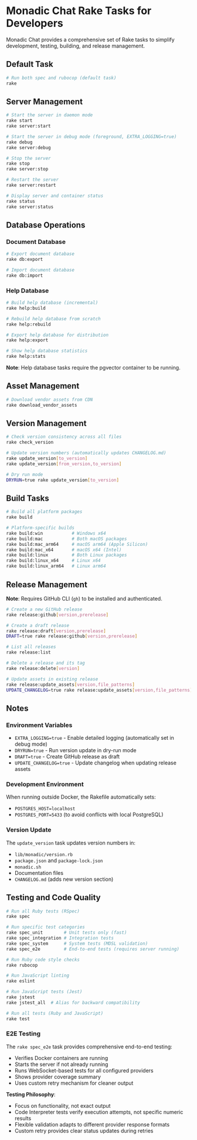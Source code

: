 # Monadic Chat Rake Tasks for Developers

Monadic Chat provides a comprehensive set of Rake tasks to simplify development, testing, building, and release management.

## Default Task

```bash
# Run both spec and rubocop (default task)
rake
```

## Server Management

```bash
# Start the server in daemon mode
rake start
rake server:start

# Start the server in debug mode (foreground, EXTRA_LOGGING=true)
rake debug
rake server:debug

# Stop the server
rake stop
rake server:stop

# Restart the server
rake server:restart

# Display server and container status
rake status
rake server:status
```

## Database Operations

### Document Database

```bash
# Export document database
rake db:export

# Import document database
rake db:import
```

### Help Database

```bash
# Build help database (incremental)
rake help:build

# Rebuild help database from scratch
rake help:rebuild

# Export help database for distribution
rake help:export

# Show help database statistics
rake help:stats
```

**Note**: Help database tasks require the pgvector container to be running.

## Asset Management

```bash
# Download vendor assets from CDN
rake download_vendor_assets
```

## Version Management

```bash
# Check version consistency across all files
rake check_version

# Update version numbers (automatically updates CHANGELOG.md)
rake update_version[to_version]
rake update_version[from_version,to_version]

# Dry run mode
DRYRUN=true rake update_version[to_version]
```

## Build Tasks

```bash
# Build all platform packages
rake build

# Platform-specific builds
rake build:win           # Windows x64
rake build:mac           # Both macOS packages
rake build:mac_arm64     # macOS arm64 (Apple Silicon)
rake build:mac_x64       # macOS x64 (Intel)
rake build:linux         # Both Linux packages
rake build:linux_x64     # Linux x64
rake build:linux_arm64   # Linux arm64
```

## Release Management

**Note**: Requires GitHub CLI (`gh`) to be installed and authenticated.

```bash
# Create a new GitHub release
rake release:github[version,prerelease]

# Create a draft release
rake release:draft[version,prerelease]
DRAFT=true rake release:github[version,prerelease]

# List all releases
rake release:list

# Delete a release and its tag
rake release:delete[version]

# Update assets in existing release
rake release:update_assets[version,file_patterns]
UPDATE_CHANGELOG=true rake release:update_assets[version,file_patterns]
```

## Notes

### Environment Variables

- `EXTRA_LOGGING=true` - Enable detailed logging (automatically set in debug mode)
- `DRYRUN=true` - Run version update in dry-run mode
- `DRAFT=true` - Create GitHub release as draft
- `UPDATE_CHANGELOG=true` - Update changelog when updating release assets

### Development Environment

When running outside Docker, the Rakefile automatically sets:
- `POSTGRES_HOST=localhost`
- `POSTGRES_PORT=5433` (to avoid conflicts with local PostgreSQL)

### Version Update

The `update_version` task updates version numbers in:
- `lib/monadic/version.rb`
- `package.json` and `package-lock.json`
- `monadic.sh`
- Documentation files
- `CHANGELOG.md` (adds new version section)

## Testing and Code Quality

```bash
# Run all Ruby tests (RSpec)
rake spec

# Run specific test categories
rake spec_unit        # Unit tests only (fast)
rake spec_integration # Integration tests
rake spec_system      # System tests (MDSL validation)
rake spec_e2e         # End-to-end tests (requires server running)

# Run Ruby code style checks
rake rubocop

# Run JavaScript linting
rake eslint

# Run JavaScript tests (Jest)
rake jstest
rake jstest_all  # Alias for backward compatibility

# Run all tests (Ruby and JavaScript)
rake test
```

### E2E Testing

The `rake spec_e2e` task provides comprehensive end-to-end testing:
- Verifies Docker containers are running
- Starts the server if not already running
- Runs WebSocket-based tests for all configured providers
- Shows provider coverage summary
- Uses custom retry mechanism for cleaner output

**Testing Philosophy**:
- Focus on functionality, not exact output
- Code Interpreter tests verify execution attempts, not specific numeric results
- Flexible validation adapts to different provider response formats
- Custom retry provides clear status updates during retries